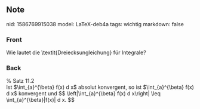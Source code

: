 ## Note
nid: 1586769915038
model: LaTeX-deb4a
tags: wichtig
markdown: false

### Front
Wie lautet die \textit{Dreiecksungleichung} für Integrale?

### Back
<div>
  % Satz 11.2
</div>Ist $\int_{a}^{\beta} f(x) d x$ absolut konvergent, so ist
$\int_{a}^{\beta} f(x) d x$ konvergent und $$
\left|\int_{a}^{\beta} f(x) d x\right| \leq \int_{a}^{\beta}|f(x)|
d x. $$
